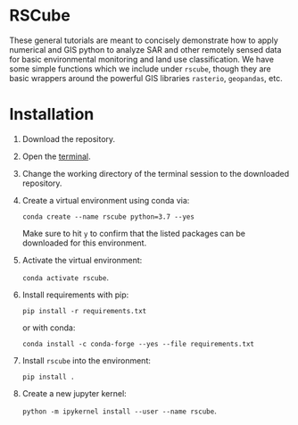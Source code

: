 # RSCube 

These general tutorials are meant to concisely demonstrate how to apply numerical and GIS python to analyze SAR and other remotely sensed data for basic environmental monitoring and land use classification.
We have some simple functions which we include under `rscube`, though they are basic wrappers around the powerful GIS libraries `rasterio`, `geopandas`, etc.

# Installation

1. Download the repository.
2. Open the [terminal](https://support.apple.com/guide/terminal/welcome/mac).
3. Change the working directory of the terminal session to the downloaded repository.
4. Create a virtual environment using conda via: 

	`conda create --name rscube python=3.7 --yes`
	
	Make sure to hit `y` to confirm that the listed packages can be downloaded for this environment.

5. Activate the virtual environment: 

	`conda activate rscube`.

6. Install requirements with pip: 

	`pip install -r requirements.txt`

	or with conda:

	`conda install -c conda-forge --yes --file requirements.txt`

7. Install `rscube` into the environment:
   
   `pip install .`

8. Create a new jupyter kernel: 

	`python -m ipykernel install --user --name rscube`.